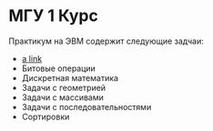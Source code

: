 # МГУ 1 Курс

Практикум на ЭВМ содержит следующие задчаи:
+ [a link](https://github.com/SoinRoma/MSU_1Course/tree/master/BitOperations)
+ Битовые операции
+ Дискретная математика
+ Задачи с геометрией
+ Задачи с массивами
+ Задачи с последовательностями
+ Сортировки
